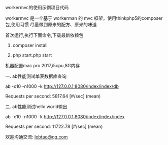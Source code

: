 workermvc的使用示例项目代码

workermvc 是一个基于 workerman 的 mvc 框架，使用thinkphp5的composer包,使用习惯
尽量做到原来的配方、原来的味道

首次运行,执行下面命令,下载最新依赖包

1. composer install

2. php start.php start




机器配置mac pro 2017,i5cpu,8G内存

一. ab性能测试单表数据库查询

ab -c10 -n1000 -k http://127.0.0.1:8080/index/index/db

Requests per second:    5817.64 [#/sec] (mean)


二. ab性能测试hello world输出

ab -c10 -n1000 -k http://127.0.0.1:8080/index/index/index

Requests per second:    11722.78 [#/sec] (mean)

欢迎沟通交流: lobtao@qq.com